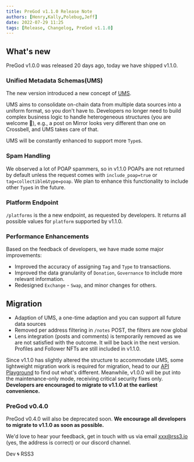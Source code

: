 ```yaml
---
title: PreGod v1.1.0 Release Note
authors: [Henry,Kally,Polebug,Jeff]
date: 2022-07-29 11:25
tags: [Release, Changelog, PreGod v1.1.0]
---
```

## What's new

PreGod v1.0.0 was released 20 days ago, today we have shipped v1.1.0.

### Unified Metadata Schemas(UMS)

The new version introduced a new concept of [UMS](/docs/product/PreGod/unified_metadata_schemas).

UMS aims to consolidate on-chain data from multiple data sources into a uniform format, so you don't have to. Developers no longer need to build complex business logic to handle heterogeneous structures (you are welcome 🥳), e.g., a post on Mirror looks very different than one on Crossbell, and UMS takes care of that.

UMS will be constantly enhanced to support more `Type`s.

### Spam Handling

We observed a lot of POAP spammers, so in v1.1.0 POAPs are not returned by default unless the request comes with `include_poap=true` or `tag=collectible&type=poap`. We plan to enhance this functionality to include other `Type`s in the future.

### Platform Endpoint

`/platforms` is the a new endpoint, as requested by developers. It returns all possible values for `platform` supported by v1.1.0.

### Performance Enhancements

Based on the feedback of developers, we have made some major improvements:

- Improved the accuracy of assigning `Tag` and `Type` to transactions.
- Improved the data granularity of `Donation`, `Governance` to include more relevant information.
- Redesigned `Exchange` - `Swap`, and minor changes for others.

## Migration

- Adaption of UMS, a one-time adaption and you can support all future data sources
- Removed per address filtering in `/notes` POST, the filters are now global
- Lens integration (posts and comments) is temporarily removed as we are not satisfied with the  outcome. It will be back in the next version. Profiles and Follower NFTs are still included in v1.1.0.

Since v1.1.0 has slightly altered the structure to accommodate UMS, some lightweight migration work is required for migration, head to our [API Playground](/PreGod/api) to find out what's different. Meanwhile, v1.0.0 will be put into the maintenance-only mode, receiving critical security fixes only. **Developers are encouraged to migrate to v1.1.0 at the earliest convenience.**

### PreGod v0.4.0

PreGod v0.4.0 will also be deprecated soon. **We encourage all developers to migrate to v1.1.0 as soon as possible.**

We'd love to hear your feedback, get in touch with us via email [xxx@rss3.io](mailto:xxx@rss3.io) (yes, the address is correct) or our discord channel.

Dev 🌀 RSS3

